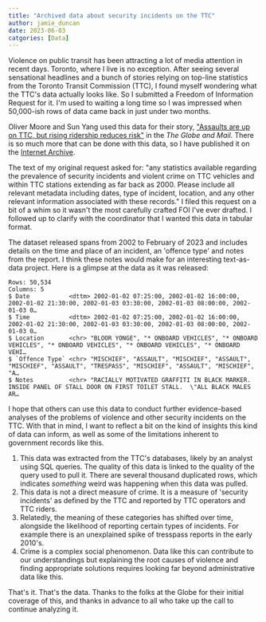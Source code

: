 ```yaml
---
title: "Archived data about security incidents on the TTC"
author: jamie_duncan
date: 2023-06-03
catgories: [Data]
---
```


Violence on public transit has been attracting a lot of media attention in recent days. Toronto, where I live is no exception. After seeing several sensational headlines and a bunch of stories relying on top-line statistics from the Toronto Transit Commission (TTC), I found myself wondering what the TTC's data actually looks like. So I submitted a Freedom of Information Request for it. I'm used to waiting a long time so I was impressed when 50,000-ish rows of data came back in just under two months.

Oliver Moore and Sun Yang used this data for their story, ["Assaults are up on TTC, but rising ridership reduces risk"](https://www.theglobeandmail.com/canada/article-ttc-violence-rates/) in the *The Globe and Mail*. There is so much more that can be done with this data, so I have published it on the [Internet Archive](https://archive.org/details/ttc-security-incidents).

The text of my original request asked for: "any statistics available regarding the prevalence of security incidents and violent crime on TTC vehicles and within TTC stations extending as far back as 2000. Please include all relevant metadata including dates, type of incident, location, and any other relevant information associated with these records." I filed this request on a bit of a whim so it wasn't the most carefully crafted FOI I've ever drafted. I followed up to clarify with the coordinator that I wanted this data in tabular format.

The dataset released spans from 2002 to February of 2023 and includes details on the time and place of an incident, an 'offence type' and notes from the report. I think these notes would make for an interesting text-as-data project. Here is a glimpse at the data as it was released:

```
Rows: 50,534
Columns: 5
$ Date           <dttm> 2002-01-02 07:25:00, 2002-01-02 16:00:00, 2002-01-02 21:30:00, 2002-01-03 03:30:00, 2002-01-03 08:00:00, 2002-01-03 0…
$ Time           <dttm> 2002-01-02 07:25:00, 2002-01-02 16:00:00, 2002-01-02 21:30:00, 2002-01-03 03:30:00, 2002-01-03 08:00:00, 2002-01-03 0…
$ Location       <chr> "BLOOR YONGE", "* ONBOARD VEHICLES", "* ONBOARD VEHICLES", "* ONBOARD VEHICLES", "* ONBOARD VEHICLES", "* ONBOARD VEHI…
$ `Offence Type` <chr> "MISCHIEF", "ASSAULT", "MISCHIEF", "ASSAULT", "MISCHIEF", "ASSAULT", "TRESPASS", "MISCHIEF", "ASSAULT", "MISCHIEF", "A…
$ Notes          <chr> "RACIALLY MOTIVATED GRAFFITI IN BLACK MARKER.  INSIDE PANEL OF STALL DOOR ON FIRST TOILET STALL.  \"ALL BLACK MALES AR…
```

I hope that others can use this data to conduct further evidence-based analyses of the problems of violence and other security incidents on the TTC. With that in mind, I want to reflect a bit on the kind of insights this kind of data can inform, as well as some of the limitations inherent to government records like this.

1. This data was extracted from the TTC's databases, likely by an analyst using SQL queries. The quality of this data is linked to the quality of the query used to pull it. There are several thousand duplicated rows, which indicates *something* weird was happening when this data was pulled. 
2. This data is not a direct measure of crime. It is a measure of 'security incidents' as defined by the TTC and reported by TTC operators and TTC riders.
3. Relatedly, the meaning of these categories has shifted over time, alongside the likelihood of reporting certain types of incidents. For example there is an unexplained spike of tresspass reports in the early 2010's.
4. Crime is a complex social phenomenon. Data like this can contribute to our understandings but explaining the root causes of violence and finding appropriate solutions requires looking far beyond administrative data like this.

That's it. That's the data. Thanks to the folks at the Globe for their initial coverage of this, and thanks in advance to all who take up the call to continue analyzing it.



